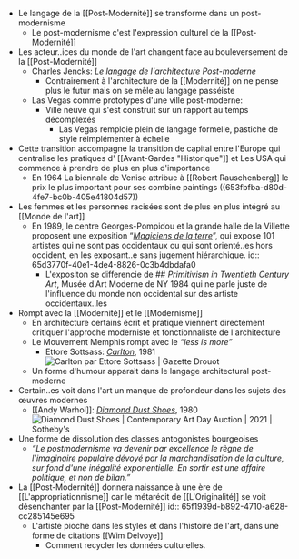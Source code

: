 - Le langage de la [[Post-Modernité]] se transforme dans un post-modernisme
	- Le post-modernisme c'est l'expression culturel de la [[Post-Modernité]]
- Les acteur..ices du monde de l'art changent face au bouleversement de la [[Post-Modernité]]
	- Charles Jencks: *Le langage de l'architecture Post-moderne*
		- Contrairement à l'architecture de la [[Modernité]] on ne pense plus le futur mais on se mêle au langage passéiste
	- Las Vegas comme prototypes d'une ville post-moderne:
		- Ville neuve qui s'est construit sur un rapport au temps décomplexés
			- Las Vegas remploie plein de langage formelle, pastiche de style réimplémenter à échelle
- Cette transition accompagne la transition de capital entre l'Europe qui centralise les pratiques d' [[Avant-Gardes "Historique"]] et Les USA qui commence à prendre de plus en plus d'importance
	- En 1964 La biennale de Venise attribue à [[Robert Rauschenberg]] le prix le plus important pour ses combine paintings ((653fbfba-d80d-4fe7-bc0b-405e41804d57))
- Les femmes et les personnes racisées sont de plus en plus intégré au [[Monde de l'art]]
	- En 1989, le centre Georges-Pompidou et la grande halle de la Villette proposent une exposition “[*Magiciens de la terre*](https://www.centrepompidou.fr/fr/programme/agenda/evenement/cTEXnL)”, qui expose 101 artistes qui ne sont pas occidentaux ou qui sont orienté..es hors occident, en les exposant..e sans jugement hiérarchique.
	  id:: 65d3770f-40e1-4de4-8826-0c3b4dbdafa0
		- L'expositon se differencie de ## *Primitivism in Twentieth Century Art*, Musée d'Art Moderne de NY 1984 qui ne parle juste de l'influence du monde non occidental sur des artiste occidentaux..les
- Rompt avec la [[Modernité]] et le [[Modernisme]]
	- En architecture certains écrit et pratique viennent directement critiquer l'approche moderniste et fonctionnaliste de l'architecture
	- Le Mouvement Memphis rompt avec le *“less is more”*
		- Ettore Sottsass: [*Carlton*](https://www.espace-lumiere.fr/accueil/10358-carlton-etagere.html), 1981 ![Carlton par Ettore Sottsass | Gazette Drouot](https://medias.gazette-drouot.com/prod/medias/mediatheque/59811.jpg)
	- Un forme d'humour apparait dans le langage architectural post-moderne
- Certain..es voit dans l'art un manque de profondeur dans les sujets des œuvres modernes
	- [[Andy Warhol]]: [*Diamond Dust Shoes*](https://www.sothebys.com/en/buy/auction/2021/contemporary-art-day-auction-2/diamond-dust-shoes), 1980 ![Diamond Dust Shoes | Contemporary Art Day Auction | 2021 | Sotheby's](https://sothebys-md.brightspotcdn.com/dims4/default/f024b33/2147483647/strip/true/crop/2000x1379+0+0/resize/2048x1412!/quality/90/?url=http%3A%2F%2Fsothebys-brightspot.s3.amazonaws.com%2Fmedia-desk%2Fc7%2Fb8%2F8e3cee804b6cafdbd2f0d16726d5%2F361n10683-bq9px-01-a.jpg)
- Une forme de dissolution des classes antogonistes bourgeoises
	- *“Le postmodernisme va devenir par excellence le règne de l'imaginaire populaire dévoyé par la marchandisation de la culture, sur fond d'une inégalité exponentielle. En sortir est une affaire politique, et non de bilan.”*
- La [[Post-Modernité]] donnera naissance à une ère de [[L'appropriationnisme]] car le métarécit de [[L'Originalité]] se voit désenchanter par la [[Post-Modernité]]
  id:: 65f1939d-b892-4710-a628-cc285145e695
	- L'artiste pioche dans les styles et dans l'histoire de l'art, dans une forme de citations [[Wim Delvoye]]
		- Comment recycler les données culturelles.